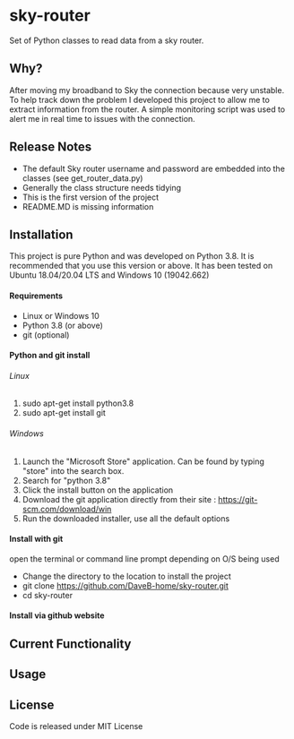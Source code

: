 # sky-router
Set of Python classes to read data from a sky router.

## Why?
After moving my broadband to Sky the connection because very unstable. 
To help track down the problem I developed this project to allow me to extract information from the router. 
A simple monitoring script was used to alert me in real time to issues with the connection. 

## Release Notes
* The default Sky router username and password are embedded into the classes (see get_router_data.py)
* Generally the class structure needs tidying
* This is the first version of the project
* README.MD is missing information

## Installation 
This project is pure Python and was developed on Python 3.8. It is recommended that you use this version or above. 
It has been tested on Ubuntu 18.04/20.04 LTS and Windows 10 (19042.662)

#### Requirements
* Linux or Windows 10
* Python 3.8 (or above)
* git (optional)

#### Python and git install 

###### Linux
1. sudo apt-get install python3.8
1. sudo apt-get install git

###### Windows
1. Launch the "Microsoft Store" application. Can be found by typing "store" into the search box.
1. Search for "python 3.8"
1. Click the install button on the application
1. Download the git application directly from their site : https://git-scm.com/download/win
1. Run the downloaded installer, use all the default options

#### Install with git
open the terminal or command line prompt depending on O/S being used
* Change the directory to the location to install the project
* git clone https://github.com/DaveB-home/sky-router.git
* cd sky-router

#### Install via github website

## Current Functionality

## Usage 

## License
Code is released under MIT License 
